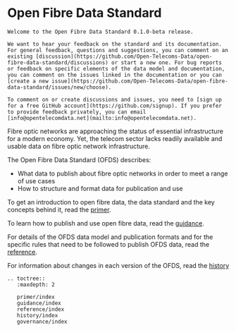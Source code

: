 # Open Fibre Data Standard

```{admonition} 0.1.0-beta release
Welcome to the Open Fibre Data Standard 0.1.0-beta release.

We want to hear your feedback on the standard and its documentation. For general feedback, questions and suggestions, you can comment on an existing [discussion](https://github.com/Open-Telecoms-Data/open-fibre-data-standard/discussions) or start a new one. For bug reports or feedback on specific elements of the data model and documentation, you can comment on the issues linked in the documentation or you can [create a new issue](https://github.com/Open-Telecoms-Data/open-fibre-data-standard/issues/new/choose).

To comment on or create discussions and issues, you need to [sign up for a free GitHub account](https://github.com/signup). If you prefer to provide feedback privately, you can email [info@opentelecomdata.net](mailto:info@opentelecomdata.net).
```

Fibre optic networks are approaching the status of essential infrastructure for a modern economy. Yet, the telecom sector lacks readily available and usable data on fibre optic network infrastructure.

The Open Fibre Data Standard (OFDS) describes:

- What data to publish about fibre optic networks in order to meet a range of use cases
- How to structure and format data for publication and use

To get an introduction to open fibre data, the data standard and the key concepts behind it, read the [primer](primer/index).

To learn how to publish and use open fibre data, read the [guidance](guidance/index).

For details of the OFDS data model and publication formats and for the specific rules that need to be followed to publish OFDS data, read the [reference](reference/index).

For information about changes in each version of the OFDS, read the [history](history/index)

```{eval-rst}
.. toctree::
   :maxdepth: 2

   primer/index
   guidance/index
   reference/index
   history/index
   governance/index
```
